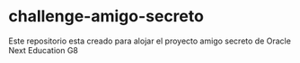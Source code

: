# challenge-amigo-secreto
Este repositorio esta creado para alojar el proyecto amigo secreto de Oracle Next Education G8
